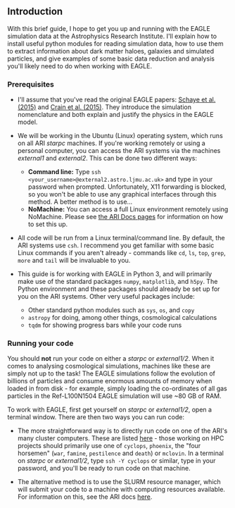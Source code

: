 ## Introduction

With this brief guide, I hope to get you up and running with the EAGLE simulation data at the Astrophysics Research Institute. I'll explain how to install useful python modules for reading simulation data, how to use them to extract information about dark matter haloes, galaxies and simulated particles, and give examples of some basic data reduction and analysis you'll likely need to do when working with EAGLE. 

### Prerequisites

- I'll assume that you've read the original EAGLE papers: [Schaye et al. (2015)](https://academic.oup.com/mnras/article/446/1/521/1316115) and [Crain et al. (2015)](https://academic.oup.com/mnras/article/450/2/1937/984366). They introduce the simulation nomenclature and both explain and justify the physics in the EAGLE model.

- We will be working in the Ubuntu (Linux) operating system, which runs on all ARI _starpc_ machines. If you're working remotely or using a personal computer, you can access the ARI systems via the machines _external1_ and _external2_. This can be done two different ways:

  - **Command line:** Type `ssh <your_username>@external2.astro.ljmu.ac.uk>` and type in your password when prompted. Unfortunately, X11 forwarding is blocked, so you won't be able to use any graphical interfaces through this method. A better method is to use...
  - **NoMachine:** You can access a full Linux environment remotely using NoMachine. Please see [the ARI Docs pages](https://www.astro.ljmu.ac.uk/docs/) for information on how to set this up.
  
  
- All code will be run from a Linux terminal/command line. By default, the ARI systems use `csh`. I recommend you get familiar with some basic Linux commands if you aren't already - commands like `cd`, `ls`, `top`, `grep`, `more` and `tail` will be invaluable to you.

- This guide is for working with EAGLE in Python 3, and will primarily make use of the standard packages `numpy`, `matplotlib`, and `h5py`. The Python environment and these packages should already be set up for you on the ARI systems. Other very useful packages include:
  
  - Other standard python modules such as `sys`, `os`, and `copy`
  - `astropy` for doing, among other things, cosmological calculations
  - `tqdm` for showing progress bars while your code runs


### Running your code

You should **not** run your code on either a _starpc_ or _external1/2_. When it comes to analysing cosmological simulations, machines like these are simply not up to the task! The EAGLE simulations follow the evolution of billions of particles and consume enormous amounts of memory when loaded in from disk - for example, simply loading the co-ordinates of all gas particles in the Ref-L100N1504 EAGLE simulation will use ~80 GB of RAM.

To work with EAGLE, first get yourself on _starpc_ or _external1/2_, open a terminal window. There are then two ways you can run code:

- The more straightforward way is to directly run code on one of the ARI's many cluster computers. These are listed [here](https://www.astro.ljmu.ac.uk/docs/knowledge-base/slurm-partitions/) - those working on HPC projects should primarily use one of `cyclops`, `phoenix`, the "four horsemen" (`war`, `famine`, `pestilence` and `death`) or `mclovin`. In a terminal on _starpc_ or _external1/2_, type `ssh -Y cyclops` or similar, type in your password, and you'll be ready to run code on that machine.

- The alternative method is to use the SLURM resource manager, which will submit your code to a machine with computing resources available. For information on this, see the ARI docs [here](https://www.astro.ljmu.ac.uk/docs/knowledge-base/slurm-introduction-2/).

